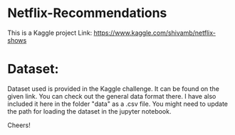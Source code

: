 # Netflix-Recommendations
This is a Kaggle project
Link: https://www.kaggle.com/shivamb/netflix-shows

# Dataset:
Dataset used is provided in the Kaggle challenge. It can be found on the given link. You can check out the general data format there. I have also included it here in the folder "data" as a .csv file.
You might need to update the path for loading the dataset in the jupyter notebook.

Cheers!
